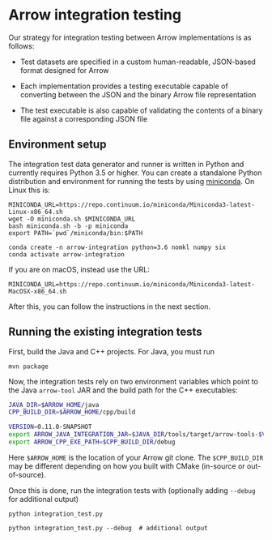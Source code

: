 <!---
  Licensed to the Apache Software Foundation (ASF) under one
  or more contributor license agreements.  See the NOTICE file
  distributed with this work for additional information
  regarding copyright ownership.  The ASF licenses this file
  to you under the Apache License, Version 2.0 (the
  "License"); you may not use this file except in compliance
  with the License.  You may obtain a copy of the License at

    http://www.apache.org/licenses/LICENSE-2.0

  Unless required by applicable law or agreed to in writing,
  software distributed under the License is distributed on an
  "AS IS" BASIS, WITHOUT WARRANTIES OR CONDITIONS OF ANY
  KIND, either express or implied.  See the License for the
  specific language governing permissions and limitations
  under the License.
-->

# Arrow integration testing

Our strategy for integration testing between Arrow implementations is as follows:

* Test datasets are specified in a custom human-readable, JSON-based format
  designed for Arrow

* Each implementation provides a testing executable capable of converting
  between the JSON and the binary Arrow file representation

* The test executable is also capable of validating the contents of a binary
  file against a corresponding JSON file

## Environment setup

The integration test data generator and runner is written in Python and
currently requires Python 3.5 or higher. You can create a standalone Python
distribution and environment for running the tests by using [miniconda][1]. On
Linux this is:

```shell
MINICONDA_URL=https://repo.continuum.io/miniconda/Miniconda3-latest-Linux-x86_64.sh
wget -O miniconda.sh $MINICONDA_URL
bash miniconda.sh -b -p miniconda
export PATH=`pwd`/miniconda/bin:$PATH

conda create -n arrow-integration python=3.6 nomkl numpy six
conda activate arrow-integration
```

If you are on macOS, instead use the URL:

```shell
MINICONDA_URL=https://repo.continuum.io/miniconda/Miniconda3-latest-MacOSX-x86_64.sh
```

After this, you can follow the instructions in the next section.

## Running the existing integration tests

First, build the Java and C++ projects. For Java, you must run

```
mvn package
```

Now, the integration tests rely on two environment variables which point to the
Java `arrow-tool` JAR and the build path for the C++ executables:

```bash
JAVA_DIR=$ARROW_HOME/java
CPP_BUILD_DIR=$ARROW_HOME/cpp/build

VERSION=0.11.0-SNAPSHOT
export ARROW_JAVA_INTEGRATION_JAR=$JAVA_DIR/tools/target/arrow-tools-$VERSION-jar-with-dependencies.jar
export ARROW_CPP_EXE_PATH=$CPP_BUILD_DIR/debug
```

Here `$ARROW_HOME` is the location of your Arrow git clone. The
`$CPP_BUILD_DIR` may be different depending on how you built with CMake
(in-source or out-of-source).

Once this is done, run the integration tests with (optionally adding `--debug`
for additional output)

```
python integration_test.py

python integration_test.py --debug  # additional output
```

[1]: https://conda.io/miniconda.html
